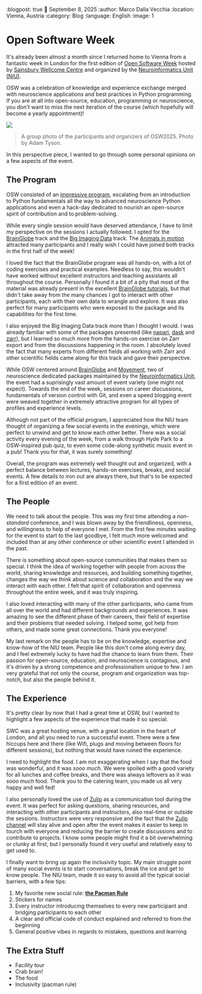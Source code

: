 :blogpost: true
:date: September 8, 2025
:author: Marco Dalla Vecchia
:location: Vienna, Austria
:category: Blog
:language: English
:image: 1

# Open Software Week
It's already been almost a month since I returned home to Vienna from a fantastic week in London for the first edition of [Open Software Week](https://neuroinformatics.dev/open-software-week/) hosted by [Sainsbury Wellcome Centre](https://www.sainsburywellcome.org/) and organized by the [Neuroinformatics Unit (NIU)](https://neuroinformatics.dev/).

OSW was a celebration of knowledge and experience exchange merged with neuroscience applications and best practices in Python programming. If you are at all into open-source, education, programming or neuroscience, you don't want to miss the next iteration of the course (which hopefully will become a yearly appointment)!

![](https://cdn.bsky.app/img/feed_fullsize/plain/did:plc:kjgl5gpnwm73y6szh6llvc4z/bafkreihpjmgl2p752yeqkomszyu33ysznxy2zhufrsktauc5egk4ijbcyq@jpeg)
> A group photo of the participants and organizers of OSW2025. Photo by Adam Tyson.

In this perspective piece, I wanted to go through some personal opinions on a few aspects of the event.

## The Program
OSW consisted of an [impressive program](https://neuroinformatics.dev/open-software-week/#schedule), escalating from an introduction to Python fundamentals all the way to advanced neuroscience Python applications and even a hack-day dedicated to nourish an open-source spirit of contribution and to problem-solving.

While every single session would have deserved attendance, I have to limit my perspective on the sessions I actually followed. I opted for the [BrainGlobe](https://neuroinformatics.dev/open-software-week/brainglobe.html#track-brainglobe) track and the [Big Imaging Data](https://neuroinformatics.dev/open-software-week/big-imaging-data.html#track-big-imaging-data) track. The [Animals in motion](https://animals-in-motion.neuroinformatics.dev/latest/) attracted many participants and I really wish I could have joined both tracks in the first half of the week!

I loved the fact that the BrainGlobe program was all hands-on, with a lot of coding exercises and practical examples. Needless to say, this wouldn't have worked without excellent instructors and teaching assistants all throughout the course. Personally I found it a bit of a pity that most of the material was already present in the excellent [BrainGlobe tutorials](https://brainglobe.info/tutorials/), but that didn't take away from the many chances I got to interact with other participants, each with their own data to wrangle and explore. It was also perfect for many participants who were exposed to the package and its capabilities for the first time.

I also enjoyed the Big Imaging Data track more than I thought I would. I was already familiar with some of the packages presented (like [napari](https://napari.org/), [dask](https://dask.org/) and [zarr](https://zarr.readthedocs.io/en/stable/)), but I learned so much more from the hands-on exercise on Zarr export and from the discussions happening in the room. I absolutely loved the fact that many experts from different fields all working with Zarr and other scientific fields came along for this track and gave their perspective.

While OSW centered around [BrainGlobe](https://brainglobe.info/) and [Movement](https://movement.neuroinformatics.dev/index.html), two of neuroscience dedicated packages maintained by the [Neuroinformatics Unit](https://neuroinformatics.dev/), the event had a suprisingly vast amount of event variety (one might not expect). Towards the end of the week, sessions on career discussions, fundamentals of version control with Git, and even a speed blogging event were weaved together in extremely attractive program for all types of profiles and experience levels.

Although not part of the official program, I appreciated how the NIU team thought of organizing a few social events in the evenings, which were perfect to unwind and get to know each other better. There was a social activity every evening of the week, from a walk through Hyde Park to a OSW-inspired pub quiz, to even some code-along synthetic music event in a pub! Thank you for that, it was surely something!

Overall, the program was extremely well thought out and organized, with a perfect balance between lectures, hands-on exercises, breaks, and social events. A few details to iron out are always there, but that's to be expected for a first edition of an event.

## The People
We need to talk about the people. This was my first time attending a *non-standard* conference, and I was blown away by the friendliness, openness, and willingness to help of everyone I met. From the first few minutes waiting for the event to start to the last goodbye, I felt much more welcomed and included than at any other conference or other scientific event I attended in the past.

There is something about open-source communities that makes them so special. I think the idea of working together with people from across the world, sharing knowledge and resources, and building something together, changes the way we think about science and collaboration and the way we interact with each other. I felt that spirit of collaboration and openness throughout the entire week, and it was truly inspiring.

I also loved interacting with many of the other participants, who came from all over the world and had different backgrounds and experiences. It was amazing to see the different phase of their careers, their field of expertise and their problems that needed solving. I helped some, got help from others, and made some great connections. Thank you everyone!

My last remark on the people has to be on the knowledge, expertise and know-how of the NIU team. People like this don't come along every day, and I feel extremely lucky to have had the chance to learn from them. Their passion for open-source, education, and neuroscience is contagious, and it's driven by a strong competence and professionalism unique to few. I am very grateful that not only the course, program and organization was top-notch, but also the people behind it.

## The Experience
It's pretty clear by now that I had a great time at OSW, but I wanted to highlight a few aspects of the experience that made it so special.

SWC was a great hosting venue, with a great location in the heart of London, and all you need to run a successful event. There were a few hiccups here and there (like Wifi, plugs and moving between floors for different sessions), but nothing that would have ruined the experience.

I need to highlight the food. I am not exaggerating when I say that the food was wonderful, and it was _sooo much_. We were spoiled with a good variety for all lunches and coffee breaks, and there was always leftovers as it was _sooo much_ food. Thank you to the catering team, you made us all very happy and well fed!

I also personally loved the use of [Zulip](https://zulip.com/) as a communication tool during the event. It was perfect for asking questions, sharing resources, and interacting with other participants and instructors, also real-time or outside the sessions. Instructors were very responsive and the fact that the [Zulip channel](neuroinformatics.zulipchat.com) will stay alive and open after the event makes it easier to keep in tourch with everyone and reducing the barrier to create discussions and to contribute to projects. I know some people might find it a bit overwhelming or clunky at first, but I personally found it very useful and relatively easy to get used to.

I finally want to bring up again the inclusivity topic. My main struggle point of many social events is to start conversations, break the ice and get to know people. The NIU team, made it so easy to avoid all the typical social barriers, with a few tips:

1. My favorite new social rule: [**the Pacman Rule**](https://psychsafety.com/the-pac-man-rule/)
2. Stickers for names
3. Every instructor introducing themselves to every new participant and bridging participants to each other
4. A clear and official code of conduct explained and referred to from the beginning
5. General positive vibes in regards to mistakes, questions and learning


## The Extra Stuff
- Facility tour
- Crab brain!
- The food
- Inclusivity (pacman rule)